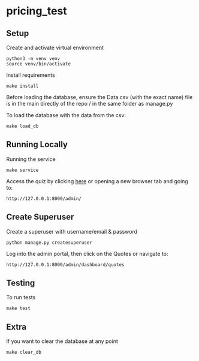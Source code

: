 # pricing_test

## Setup

Create and activate virtual environment

```
python3 -m venv venv
source venv/bin/activate
```

Install requirements

```
make install
```

Before loading the database, ensure the Data.csv (with the exact name) file is in the main directly of the repo / in the same folder as manage.py

To load the database with the data from the csv:

```
make load_db
```


## Running Locally

Running the service

```
make service
```

Access the quiz by clicking [here](http://127.0.0.1:8000/admin/) or opening a new browser tab and going to:

```
http://127.0.0.1:8000/admin/
```

## Create Superuser

Create a superuser with username/email & password

```
python manage.py createsuperuser
```

Log into the admin portal, then click on the Quotes or navigate to:

```
http://127.0.0.1:8000/admin/dashboard/quotes
```


## Testing

To run tests

```
make test
```


## Extra

If you want to clear the database at any point

```
make clear_db
```
